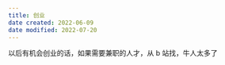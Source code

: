 ```yaml
---
title: 创业
date created: 2022-06-09
date modified: 2022-07-20
---
```


以后有机会创业的话，如果需要兼职的人才，从 b 站找，牛人太多了
